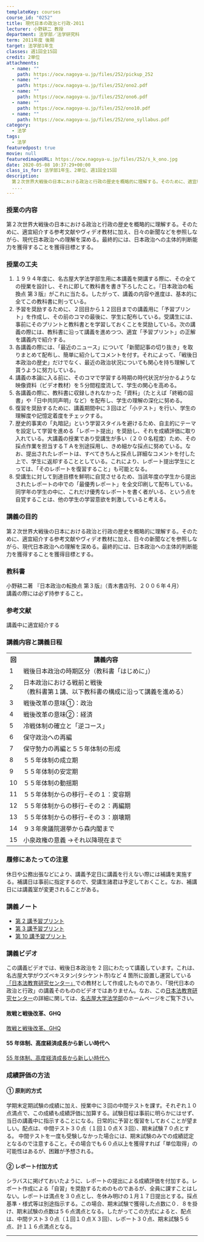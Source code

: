 ```yaml
---
templateKey: courses
course_id: "0252"
title: 現代日本の政治と行政-2011
lecturer: 小野耕二 教授
department: 法学部／法学研究科
term: 2011年度 後期
target: 法学部1年生
classes: 週1回全15回
credit: 2単位
attachments:
  - name: ""
    path: https://ocw.nagoya-u.jp/files/252/pickup_252
  - name: ""
    path: https://ocw.nagoya-u.jp/files/252/ono2.pdf
  - name: ""
    path: https://ocw.nagoya-u.jp/files/252/ono6.pdf
  - name: ""
    path: https://ocw.nagoya-u.jp/files/252/ono10.pdf
  - name: ""
    path: https://ocw.nagoya-u.jp/files/252/ono_syllabus.pdf
category:
  - 法学
tags:
  - 法学
featuredpost: true
movie: null
featuredimageURL: https://ocw.nagoya-u.jp/files/252/s_k_ono.jpg
date: 2020-05-08 10:37:29+00:00
class_is_for: 法学部1年生、2単位、週1回全15回
description:
  第２次世界大戦後の日本における政治と行政の歴史を概略的に理解する。そのために、適宜紹介する参考文献やヴィデオ教材に加え、日々の新聞などを参照しながら、現代日本政治への理解を深める。最終的には、日本政治への主体的判断能力を獲得することを獲得目標とする。
  ....
---
```


### 授業の内容

第２次世界大戦後の日本における政治と行政の歴史を概略的に理解する。そのために、適宜紹介する参考文献やヴィデオ教材に加え、日々の新聞などを参照しながら、現代日本政治への理解を深める。最終的には、日本政治への主体的判断能力を獲得することを獲得目標とする。

### 授業の工夫

1. １９９４年度に、名古屋大学法学部生用に本講義を開講する際に、その全ての授業を設計し、それに即して教科書を書き下ろしたこと。『日本政治の転換点 第３版』がこれに当たる。したがって、講義の内容や進度は、基本的に全てこの教科書に則っている。
2. 予習を奨励するために、２回目から１２回目までの講義用に「予習プリント」を作成し、その前のコマの最後に、学生に配布している。受講生には、事前にそのプリントと教科書とを学習しておくことを奨励している。次の講義の際には、教科書に沿って講義を進めつつ、適宜「予習プリント」の正解を講義内で紹介する。
3. 各講義の際には、「最近のニュース」について「新聞記事の切り抜き」を取りまとめて配布し、簡単に紹介してコメントを付す。それによって、「戦後日本政治の歴史」だけでなく、最近の政治状況についても関心を持ち理解して貰うように努力している。
4. 講義の本論に入る前に、そのコマで学習する時期の時代状況が分かるような映像資料（ビデオ教材）を５分間程度流して、学生の関心を高める。
5. 各講義の際に、教科書に収録しきれなかった「資料」（たとえば「終戦の詔書」や「日中共同声明」など）を配布し、学生の理解の深化に努める。
6. 復習を奨励するために、講義期間中に３回ほど「小テスト」を行い、学生の理解度や記憶定着度をチェックする。
7. 歴史的事実の「丸暗記」という学習スタイルを避けるため、自主的にテーマを設定して学習を進める「レポート提出」を奨励し、それを成績評価に取り入れている。大講義の授業であり受講生が多い（２００名程度）ため、その採点作業を担当するＴＡを別途採用し、きめ細かな採点に努めている。なお、提出されたレポートは、すべてきちんと採点し詳細なコメントを付した上で、学生に返却することとしている。これにより、レポート提出学生にとっては、「そのレポートを復習すること」も可能となる。
8. 受講生に対して到達目標を鮮明に自覚させるため、当該年度の学生から提出されたレポートの中での「最優秀レポート」を全文印刷して配布している。同学年の学生の中に、これだけ優秀なレポートを書く者がいる、という点を自覚することは、他の学生の学習意欲を刺激していると考える。 </ol>

### 講義の目的

第２次世界大戦後の日本における政治と行政の歴史を概略的に理解する。そのために、適宜紹介する参考文献やヴィデオ教材に加え、日々の新聞などを参照しながら、現代日本政治への理解を深める。最終的には、日本政治への主体的判断能力を獲得することを獲得目標とする。

### 教科書

小野耕二著 『日本政治の転換点 第３版』（青木書店刊、２００６年４月）  
講義の際には必ず持参すること。

### 参考文献

講義中に適宜紹介する

<h3>講義内容と講義日程</h3>
<table class="basic" width="455">
<tr>
<th width="20" class="center">回</th>
<th width="435" class="center">講義内容</th>
</tr>
<tr>
<td class="center">1</td>
<td>戦後日本政治の時期区分（教科書「はじめに」）</td>
</tr>
<tr>
<td class="center">2</td>
<td>日本政治における戦前と戦後<br>（教科書第１講、以下教科書の構成に沿って講義を進める）</td>
</tr>
<tr>
<td class="center">3</td>
<td>戦後改革の意味&#9312;：政治</td>
</tr>
<tr>
<td class="center">4</td>
<td>戦後改革の意味&#9313;：経済</td>
</tr>
<tr>
<td class="center">5</td>
<td>冷戦体制の確立と「逆コース」</td>
</tr>
<tr>
<td class="center">6</td>
<td>保守政治への再編</td>
</tr>
<tr>
<td class="center">7</td>
<td>保守勢力の再編と５５年体制の形成</td>
</tr>
<tr>
<td class="center">8</td>
<td>５５年体制の成立期</td>
</tr>
<tr>
<td class="center">9</td>
<td>５５年体制の安定期</td>
</tr>
<tr>
<td class="center">10</td>
<td>５５年体制の動揺期 </td>
</tr>
<tr>
<td class="center">11</td>
<td>５５年体制からの移行−その１：変容期</td>
</tr>
<tr>
<td class="center">12</td>
<td>５５年体制からの移行−その２：再編期</td>
</tr>
<tr>
<td class="center">13</td>
<td>５５年体制からの移行−その３：崩壊期</td>
</tr>
<tr>
<td class="center">14</td>
<td>９３年衆議院選挙から森内閣まで </td>
</tr>
<tr>
<td class="center">15</td>
<td>小泉政権の意義 →それ以降現在まで</td>
</table>
<h3>履修にあたっての注意</h3>
<p>
休日や公務出張などにより、講義予定日に講義を行えない際には補講を実施する。補講日は事前に指定するので、受講生諸君は予定しておくこと。なお、補講日には講義室が変更されることがある。
</p>

### 講義ノート

- [第 2 講予習プリント](https://ocw.nagoya-u.jp/files/252/ono2.pdf)
- [第 3 講予習プリント](https://ocw.nagoya-u.jp/files/252/ono6.pdf)
- [第 10 講予習プリント](https://ocw.nagoya-u.jp/files/252/ono10.pdf) </ul>

### 講義ビデオ

この講義ビデオでは、戦後日本政治を 2 回にわたって講義しています。これは、名古屋大学がウズベキスタン(タシケント市)など 4 箇所に設置し運営している[「日本法教育研究センター」](http://cjl.law.nagoya-u.ac.jp/)での教材として作成したものであり、「現代日本の政治と行政」の講義そのもののビデオではありません。なお、この[日本法教育研究センター](http://cjl.law.nagoya-u.ac.jp/)の詳細に関しては、[名古屋大学法学部](http://www.law.nagoya-u.ac.jp/)のホームページをご覧下さい。

#### 敗戦と戦後改革、GHQ

<a href="https://nuvideo.media.nagoya-u.ac.jp/embed/a047ec1d5d2d488cb0e7416a0d0bc8bb0e108521" target="blank">敗戦と戦後改革、GHQ</a>

#### 55 年体制、高度経済成長から新しい時代へ

<a href="https://nuvideo.media.nagoya-u.ac.jp/embed/fcfe2189b26841df0cfd8e8920128b7e88586999" target="blank">55 年体制、高度経済成長から新しい時代へ</a>

### 成績評価の方法

#### ① 原則的方式

学期末定期試験の成績に加え、授業中に３回の中間テストを課す。それぞれ１０点満点で、この成績も成績評価に加算する。試験日程は事前に明らかにはせず、当日の講義中に指示することになる。日常的に予習と復習をしておくことが望ましい。配点は、中間テスト３０点（１回１０点Ｘ３回）、期末試験７０点とする。 中間テストを一度も受験しなかった場合には、期末試験のみでの成績認定となるので注意すること。その場合でも６０点以上を獲得すれば「単位取得」の可能性はあるが、困難が予想される。

#### ② レポート付加方式

シラバスに掲げておいたように、レポートの提出による成績評価を付加する。レポート作成による「自習」を奨励するためのものであるが、全員に課すことはしない。レポートは満点を３０点とし、冬休み明けの１月１７日提出とする。採点基準・様式等は別途指示する。この場合、期末試験で獲得した点数に０．８を掛け、<span class="u">期末試験の点数は５６点満点</span>となる。したがってこの方式によると、<span class="u">配点は、中間テスト３０点（１回１０点Ｘ３回）、レポート３０点、期末試験５６点、計１１６点満点となる。</span>

---
